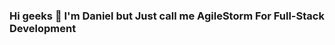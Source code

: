 ### Hi geeks 👋 I'm Daniel but Just call me AgileStorm For Full-Stack Development

<!--
**Maishmaina/Maishmaina** is a ✨ _special_ ✨ repository because its `README.md` (this file) appears on your GitHub profile.

Here are some ideas to get you started:

- 🔭 I’m currently working on ...Quanta POS project
- 🌱 I’m currently learning ...React Native, Nextjs, 
- 👯 I’m looking to collaborate on ...AgileStorm
- 🤔 I’m looking for help with ...containerization vs virtualization
- 💬 Ask me about ...Mern {Mongodb,Expressjs,Reactjs,Node}
- 📫 How to reach me: ... www.linkedin.com/in/danielkabirus
- ⚡ Fun fact: ...Hired gun
-->
